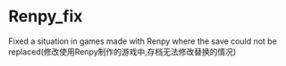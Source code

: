 # Renpy_fix
Fixed a situation in games made with Renpy where the save could not be replaced(修改使用Renpy制作的游戏中,存档无法修改替换的情况)
